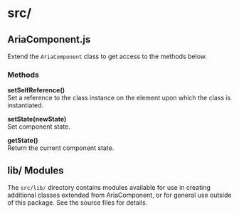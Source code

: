src/
=============

## AriaComponent.js

Extend the `AriaComponent` class to get access to the methods below.

### Methods

**setSelfReference()**  
Set a reference to the class instance on the element upon which the class is 
instantiated.

**setState(newState)**  
Set component state.

**getState()**  
Return the current component state.

## lib/ Modules

The `src/lib/` directory contains modules available for use in creating 
additional classes extended from AriaComponent, or for general use outside of 
this package. See the source files for details.
